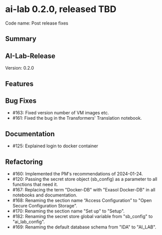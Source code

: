 # ai-lab 0.2.0, released TBD

Code name: Post release fixes

## Summary


## AI-Lab-Release

Version: 0.2.0

## Features

## Bug Fixes

* #163: Fixed version number of VM images etc.
* #161: Fixed the bug in the Transformers' Translation notebook.

## Documentation

* #125: Explained login to docker container

## Refactoring

* #160: Implemented the PM's recommendations of 2024-01-24.
* #120: Passing the secret store object (sb_config) as a parameter to all functions that need it.
* #167: Replacing the term "Docker-DB" with "Exasol Docker-DB" in all notebooks and documentation.
* #168: Renaming the section name “Access Configuration” to "Open Secure Configuration Storage".
* #170: Renaming the section name "Set up" to "Setup".
* #182: Renaming the secret store global variable from "sb_config" to "ai_lab_config".
* #169: Renaming the default database schema from "IDA" to "AI_LAB".
